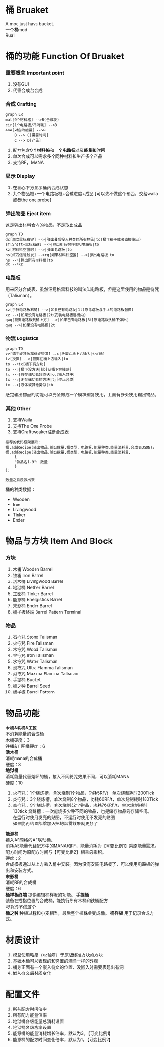 # 桶 Bruaket
A mod just hava bucket.  
一个**桶**mod  
Rua!

# 桶的功能 Function Of Bruaket
### 重要概念 Important point
1. 没有GUI
2. 代替合成台合成
### 合成 Crafting
```mermaid
graph LR
mat[9个材料格] -->B(合成表)
cir[1个电路板/不消耗] -->B
ene[对应的能量] -->B
    B --> C[需要时间]
    C --> D[产品]
```
1. 配方包含**9个材料格**和**一个电路板**以及**能量和时间**
2. 单次合成可以需求多个同种材料和生产多个产品
3. 支持RF，MANA
### 显示 Display
1. 在准心下方显示桶内合成状态
2. 九个物品框+一个电路板框+合成进度+成品
[可以先不做这个东西，交给waila或者the one probe]

### 弹出物品 Eject item
这是弹出材料仓内的物品，不是取出成品
```mermaid
graph TD
dc[单次鼠标右键] -->|弹出最后投入种类的所有物品|to(桶下箱子或者直接掉出)
sf[Shift+鼠标右键] -->|弹出所有材料栏和电路板|to
kz[材料栏空置时] -->|弹出电路板|to
hs[红石信号触发] -->rg[如果材料栏空置] -->|弹出电路板|to
hs -->|弹出所有材料栏|to
dc -->kz
```

### 电路板
用来区分合成表，虽然沿用格雷科技的叫法叫电路板，但是这里使用的物品是符咒（Talisman）。
```mermaid
graph LR
xz[手持电路板右键] -->|如果已有电路板|1t(原电路板与手上的电路板替换)
xz -->|如果没有电路板|2t(安装电路板进桶内)
qwq[投掷电路板到桶上方] -->|如果已有电路板|3t[原电路板从桶下弹出]
qwq -->|如果没有电路板|2t
```
### 物流 Logistics
```mermaid
graph TD
xz[箱子或其他存储或管道] -->|放置在桶上方输入|to(桶)
tz[投掷] -->|投掷在桶上方输入|to
to -->tx[桶下有方块]
to -->|桶下没方块|kb[从桶下方掉落]
tx -->|有存储功能的方块|cc[输入其中]
tx -->|无存储功能的方块|tj[停止合成]
tx -->|液体或其他类似|kb
```
感觉输出物品的功能可以完全做成一个模块重复使用，上面有多处使用输出物品。

### 其他 Other
1. 支持Waila
2. 支持The One Probe
3. 支持Crafttweaker注册合成表

```
推荐的代码框架展示:
桶.addRecipe(输出物品,输出数量,桶类型，电路板,能量种类,能量消耗量,合成表JSON);
桶.addRecipe(输出物品,输出数量,桶类型，电路板,能量种类,能量消耗量,
    {
    "物品名1-9": 数量
    }
);

数量之前没做出来
```
桶的种类数据：  
* Wooden
* Iron
* Livingwood
* Tinker
* Ender
# 物品与方块 Item And Block
### 方块
1. 木桶 Wooden Barrel
2. 铁桶 Iron Barrel
3. 活木桶 Livingwood Barrel
4. 地狱桶 Nether Barrel
5. 工匠桶 Tinker Barrel
6. 能源桶 Energistics Barrel
7. 末影桶 Ender Barrel
8. 桶样板终端 Barrel Pattern Terminal

### 物品
1. 石符咒 Stone Talisman
2. 火符咒 Fire Talisman
3. 木符咒 Wood Talisman
4. 金符咒 Iron Talisman
5. 水符咒 Water Talisman
6. 炎符咒 Ultra Flamma Talisman
7. 焱符咒 Maxima Flamma Talisman
8. 手提桶 Bucket 
9. 桶之种 Barrel Seed
10. 桶样板 Barrel Pattern 

# 物品功能
**木桶&铁桶&工匠**  
不消耗能量的合成桶  
木桶硬度：3  
铁桶&工匠桶硬度：6  
**活木桶**  
消耗mana的合成桶  
硬度：3  
**地狱桶**  
消耗能量代替熔炉的桶，放入不同符咒效果不同，可以消耗MANA  
硬度：10  
1. 火符咒：1个烧炼槽，单次烧制1个物品，功耗5RF/t，单次烧制耗时200Tick
2. 炎符咒：3个烧炼槽，单次烧制8个物品，功耗60RF/t，单次烧制耗时180Tick
3. 焱符咒：9个烧炼槽，单次烧制32个物品，功耗760RF/t，单次烧制耗时130tick
烧炼槽：一次能烧多少种不同的物品，也是储存物品的存储空间。  
在运行时使用发亮的贴图，不运行时使用不发亮的贴图  
如果能再给顶部增加火把的烟雾效果就更好了  

**能源桶**  
接入AE网络的AE联动桶。  
消耗AE能量代替配方中的MANA和RF，能量消耗为【可变比例1】乘原能量需求。  
配方时间为原配方时间与【可变比例2】相乘的乘积。  
硬度：2  
合成模板通过从上方丢入桶中安装。因为没有安装电路板了，可以使用电路板的弹出和安装方式。  
**末影桶**  
消耗RF的合成桶  
硬度：6  
**桶样板终端**
提供编辑桶样板的功能。
**手提桶**  
装备在戒指位置的合成桶，能执行所有木桶和铁桶配方  
*可以先不做这个*  
**桶之种**
种植过程和小麦相当，最后整个植株会变成桶。
**桶样板**
用于记录合成方式。  

# 材质设计
1. 模型使用略瘦（xz轴窄）于原版标准方块的方块
2. 基础木桶可以表现的和竖置的酒桶一样的外观
3. 桶身正面有一个嵌入符文的位置，没嵌入时需要表现出有洞
4. 嵌入符文后材质变化

# 配置文件
1. 所有配方时间倍率
2. 所有配方能量倍率
3. 地狱桶各级能量总消耗设置
4. 地狱桶各级功率设置
5. 能源桶的能量消耗增长倍率，默认为3。【可变比例1】
6. 能源桶的配方时间变化倍率，默认为1。【可变比例2】